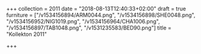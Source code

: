 +++
collection = 2011
date = "2018-08-13T12:40:33+02:00"
draft = true
furniture = ["/v1534156894/ARM0044.png", "/v1534156898/SHE0048.png", "/v1534156952/NIG1019.png", "/v1534156964/CHA1006.png", "/v1534156897/TAB1048.png", "/v1531235583/BED90.png"]
title = "Kollekton 2011"

+++
